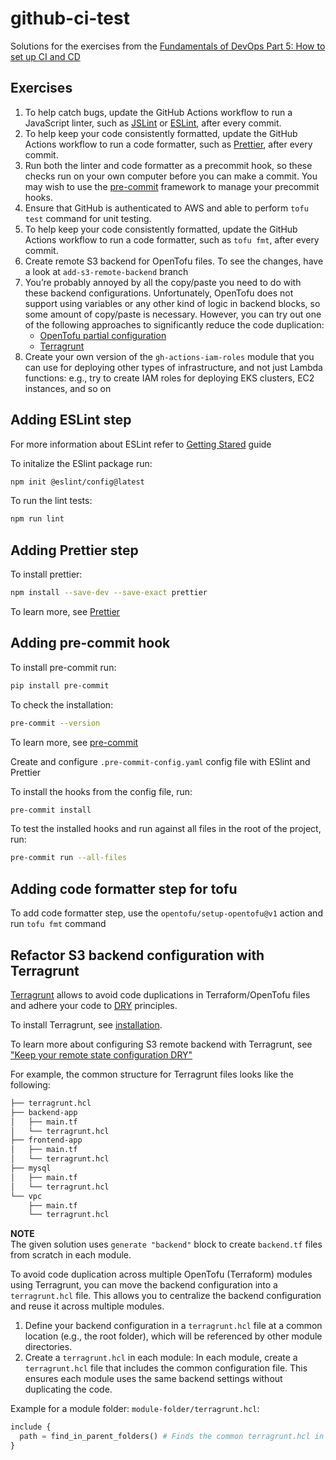 # github-ci-test

Solutions for the exercises from the [Fundamentals of DevOps Part 5: How to set up CI and CD ](https://www.gruntwork.io/fundamentals-of-devops/setup-ci-cd#how_to_set_up_ci_cd)

## Exercises

1. To help catch bugs, update the GitHub Actions workflow to run a JavaScript linter, such as [JSLint](https://www.jslint.com/) or [ESLint](https://eslint.org/), after every commit.
2. To help keep your code consistently formatted, update the GitHub Actions workflow to run a code formatter, such as [Prettier](https://prettier.io/), after every commit.
3. Run both the linter and code formatter as a precommit hook, so these checks run on your own computer before you can make a commit. You may wish to use the [pre-commit](https://pre-commit.com/) framework to manage your precommit hooks.
4. Ensure that GitHub is authenticated to AWS and able to perform `tofu test` command for unit testing.
5. To help keep your code consistently formatted, update the GitHub Actions workflow to run a code formatter, such as `tofu fmt`, after every commit.
6. Create remote S3 backend for OpenTofu files. To see the changes, have a look at `add-s3-remote-backend` branch
7. You’re probably annoyed by all the copy/paste you need to do with these backend configurations. Unfortunately, OpenTofu does not support using variables or any other kind of logic in backend blocks, so some amount of copy/paste is necessary. However, you can try out one of the following approaches to significantly reduce the code duplication:
   - [OpenTofu partial configuration](https://opentofu.org/docs/language/settings/backends/configuration/#partial-configuration)
   - [Terragrunt](https://terragrunt.gruntwork.io/)
8. Create your own version of the `gh-actions-iam-roles` module that you can use for deploying other types of infrastructure, and not just Lambda functions: e.g., try to create IAM roles for deploying EKS clusters, EC2 instances, and so on

## Adding ESLint step

For more information about ESLint refer to [Getting Stared](https://eslint.org/docs/latest/use/getting-started) guide

To initalize the ESlint package run:

```bash
npm init @eslint/config@latest
```

To run the lint tests:

```bash
npm run lint
```

## Adding Prettier step

To install prettier:

```bash
npm install --save-dev --save-exact prettier
```

To learn more, see [Prettier](https://prettier.io/docs/en/install)

## Adding pre-commit hook

To install pre-commit run:

```bash
pip install pre-commit
```

To check the installation:

```bash
pre-commit --version
```

To learn more, see [pre-commit](https://pre-commit.com/#install)

Create and configure `.pre-commit-config.yaml` config file with ESlint and Prettier

To install the hooks from the config file, run:

```bash
pre-commit install
```

To test the installed hooks and run against all files in the root of the project, run:

```bash
pre-commit run --all-files
```

## Adding code formatter step for tofu

To add code formatter step, use the `opentofu/setup-opentofu@v1` action and run `tofu fmt` command

## Refactor S3 backend configuration with Terragrunt

[Terragrunt](https://terragrunt.gruntwork.io/) allows to avoid code duplications in Terraform/OpenTofu files and adhere your code to [DRY](https://en.wikipedia.org/wiki/Don%27t_repeat_yourself) principles.

To install Terragrunt, see [installation](https://terragrunt.gruntwork.io/docs/getting-started/install/).

To learn more about configuring S3 remote backend with Terragrunt, see ["Keep your remote state configuration DRY"](https://terragrunt.gruntwork.io/docs/features/keep-your-remote-state-configuration-dry/)

For example, the common structure for Terragrunt files looks like the following:

```bash
├── terragrunt.hcl
├── backend-app
│   ├── main.tf
│   └── terragrunt.hcl
├── frontend-app
│   ├── main.tf
│   └── terragrunt.hcl
├── mysql
│   ├── main.tf
│   └── terragrunt.hcl
└── vpc
    ├── main.tf
    └── terragrunt.hcl
```

**NOTE**  
The given solution uses `generate "backend"` block to create `backend.tf` files from scratch in each module.

To avoid code duplication across multiple OpenTofu (Terraform) modules using Terragrunt, you can move the backend configuration into a `terragrunt.hcl` file. This allows you to centralize the backend configuration and reuse it across multiple modules.

1. Define your backend configuration in a `terragrunt.hcl` file at a common location (e.g., the root folder), which will be referenced by other module directories.
2. Create a `terragrunt.hcl` in each module: In each module, create a `terragrunt.hcl` file that includes the common configuration file. This ensures each module uses the same backend settings without duplicating the code.

Example for a module folder: `module-folder/terragrunt.hcl`:

```terraform
include {
  path = find_in_parent_folders() # Finds the common terragrunt.hcl in the parent folder
}
```
